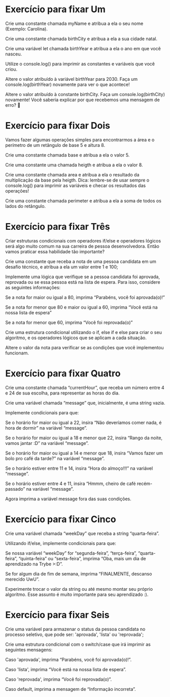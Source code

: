 # Exercício para fixar Um

Crie uma constante chamada myName e atribua a ela o seu nome (Exemplo: Carolina).

Crie uma constante chamada birthCity e atribua a ela a sua cidade natal.

Crie uma variável let chamada birthYear e atribua a ela o ano em que você nasceu.

Utilize o console.log() para imprimir as constantes e variáveis que você criou.

Altere o valor atribuído à variável birthYear para 2030. Faça um console.log(birthYear) novamente para ver o que acontece!

Altere o valor atribuído à constante birthCity. Faça um console.log(birthCity) novamente! Você saberia explicar por que recebemos uma mensagem de erro? 🤔

# Exercício para fixar Dois

Vamos fazer algumas operações simples para encontrarmos a área e o perímetro de um retângulo de base 5 e altura 8.

Crie uma constante chamada base e atribua a ela o valor 5.

Crie uma constante uma chamada heigth e atribua a ela o valor 8.

Crie uma constante chamada area e atribua a ela o resultado da multiplicação da base pela heigth. Dica: lembre-se de usar sempre o console.log() para imprimir as variáveis e checar os resultados das operações!

Crie uma constante chamada perimeter e atribua a ela a soma de todos os lados do retângulo.

# Exercício para fixar Três 

Criar estruturas condicionais com operadores if/else e operadores lógicos será algo muito comum na sua carreira de pessoa desenvolvedora. Então vamos praticar essa habilidade tão importante?

Crie uma constante que receba a nota de uma pessoa candidata em um desafio técnico, e atribua a ela um valor entre 1 e 100;

Implemente uma lógica que verifique se a pessoa candidata foi aprovada, reprovada ou se essa pessoa está na lista de espera. Para isso, considere as seguintes informações:

Se a nota for maior ou igual a 80, imprima “Parabéns, você foi aprovada(o)!”

Se a nota for menor que 80 e maior ou igual a 60, imprima “Você está na nossa lista de espera”

Se a nota for menor que 60, imprima “Você foi reprovada(o)”

Crie uma estrutura condicional utilizando o if, else if e else para criar o seu algoritmo, e os operadores lógicos que se aplicam a cada situação.

Altere o valor da nota para verificar se as condições que você implementou funcionam.

# Exercício para fixar Quatro

Crie uma constante chamada “currentHour”, que receba um número entre 4 e 24 de sua escolha, para representar as horas do dia.

Crie uma variável chamada “message” que, inicialmente, é uma string vazia.

Implemente condicionais para que:

Se o horário for maior ou igual a 22, insira “Não deveríamos comer nada, é hora de dormir” na variável “message”.

Se o horário for maior ou igual a 18 e menor que 22, insira “Rango da noite, vamos jantar :D” na variável “message”.

Se o horário for maior ou igual a 14 e menor que 18, insira “Vamos fazer um bolo pro café da tarde?” na variável “message”.

Se o horário estiver entre 11 e 14, insira “Hora do almoço!!!” na variável “message”.

Se o horário estiver entre 4 e 11, insira “Hmmm, cheiro de café recém-passado” na variável “message”.

Agora imprima a variável message fora das suas condições.

# Exercício para fixar Cinco
 
Crie uma variável chamada “weekDay” que receba a string “quarta-feira”.

Utilizando if/else, implemente condicionais para que:

Se nossa variável “weekDay” for “segunda-feira”, “terça-feira”, “quarta-feira”, “quinta-feira” ou “sexta-feira”, imprima “Oba, mais um dia de aprendizado na Trybe >:D”.

Se for algum dia de fim de semana, imprima “FINALMENTE, descanso merecido UwU”.

Experimente trocar o valor da string ou até mesmo montar seu próprio algoritmo. Esse assunto é muito importante para seu aprendizado :).

# Exercício para fixar Seis

Crie uma variável para armazenar o status da pessoa candidata no processo seletivo, que pode ser: 'aprovada', 'lista' ou 'reprovada';

Crie uma estrutura condicional com o switch/case que irá imprimir as seguintes mensagens:

Caso 'aprovada', imprima “Parabéns, você foi aprovada(o)!”.

Caso 'lista', imprima “Você está na nossa lista de espera”.

Caso 'reprovada', imprima “Você foi reprovada(o)”.

Caso default, imprima a mensagem de “Informação incorreta”.